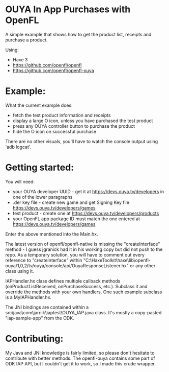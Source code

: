 OUYA In App Purchases with OpenFL
===============

A simple example that shows how to get the product list, receipts and purchase a product.

Using: 
  * Haxe 3
  * https://github.com/openfl/openfl
  * https://github.com/openfl/openfl-ouya
  

Example:
=======

What the current example does:
* fetch the test product information and receipts
* display a large O icon, unless you have purchased the test product
* press any OUYA controller button to purchase the product
* hide the O icon on successful purchase

There are no other visuals, you'll have to watch the console output using 'adb logcat'.


Getting started:
=======

You will need:
 * your OUYA developer UUID - get it at https://devs.ouya.tv/developers in one of the lower paragraphs
 * .der key file - create new game and get Signing Key file https://devs.ouya.tv/developers/games
 * test product - create one at https://devs.ouya.tv/developers/products
 * your OpenFL app package ID must match the one entered at https://devs.ouya.tv/developers/games
 
Enter the above mentioned into the Main.hx.

The latest version of openfl/openfl-native is missing the "createInterface" method - 
I guess jgranick had it in his working copy but did not push to the repo.
As a temporary solution, you will have to comment out every reference to "createInterface" within
"C:\HaxeToolkit\haxe\lib\openfl-ouya/1,0,2/tv/ouya/console/api/OuyaResponseListener.hx" or any other class using it.

IAPHandler.hx class defines multiple callback methods (onProductListReceived, onPurchaseSuccess, etc.).
Subclass it and override the methods with your own handlers.
One such example subclass is a MyIAPHandler.hx.

The JNI bindings are contained within a src\java\com\jarnik\iaptest\OUYA_IAP.java class. 
It's mostly a copy-pasted "iap-sample-app" from the ODK.

Contributing:
=======

My Java and JNI knowledge is fairly limited, so please don't hesitate to contribute with better methods.
The openfl-ouya contains some part of ODK IAP API, but I couldn't get it to work, so I made this crude wrapper.
